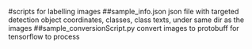 #scripts for labelling images
##sample_info.json
json file with targeted detection object coordinates, classes, class texts, under same dir as the images
##sample_conversionScript.py
convert images to protobuff for tensorflow to process
